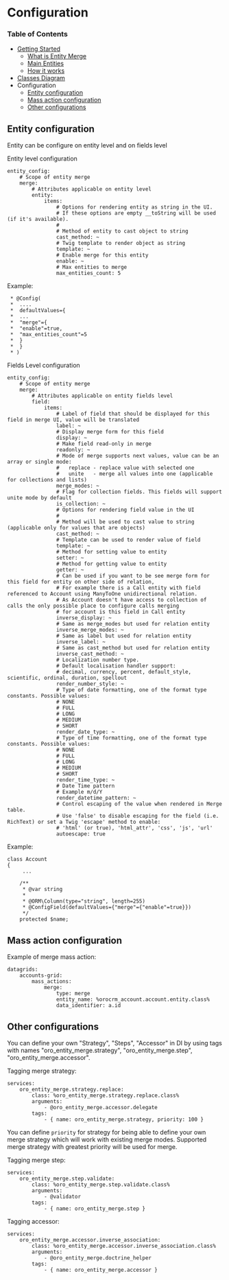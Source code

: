 # Configuration  #

### Table of Contents ###

- [Getting Started](./getting-started.md)
	- [What is Entity Merge](./getting-started.md#what-is-entity-merge "What is Entity Merge")
	- [Main Entities](./getting-started.md#main-entities)
	- [How it works](./getting-started.md#how-it-works)
- [Classes Diagram](./classes-diagram.md)
- Configuration
	- [Entity configuration](#entity-configuration)
	- [Mass action configuration](#mass-action-configuration)
	- [Other configurations](#other-configurations)

## Entity configuration ##

Entity can be configure on entity level and on fields level

Entity level configuration

```
entity_config:
    # Scope of entity merge
    merge:
        # Attributes applicable on entity level
        entity:
            items:
                # Options for rendering entity as string in the UI.
                # If these options are empty __toString will be used (if it's available).
                #
                # Method of entity to cast object to string
                cast_method: ~
                # Twig template to render object as string
                template: ~
                # Enable merge for this entity
                enable: ~
                # Max entities to merge
                max_entities_count: 5
```

Example:

     * @Config(
     *  ....
     *  defaultValues={
     *  ...
     *  "merge"={
     *  "enable"=true,
     *  "max_entities_count"=5
     *  }
     *  }
     * )

Fields Level configuration

```
entity_config:
    # Scope of entity merge
    merge:
        # Attributes applicable on entity fields level
        field:
            items:
                # Label of field that should be displayed for this field in merge UI, value will be translated
                label: ~
                # Display merge form for this field
                display: ~
                # Make field read-only in merge
                readonly: ~
                # Mode of merge supports next values, value can be an array or single mode:
                #   replace - replace value with selected one
                #   unite   - merge all values into one (applicable for collections and lists)
                merge_modes: ~
                # Flag for collection fields. This fields will support unite mode by default
                is_collection: ~
                # Options for rendering field value in the UI
                #
                # Method will be used to cast value to string (applicable only for values that are objects)
                cast_method: ~
                # Template can be used to render value of field
                template: ~
                # Method for setting value to entity
                setter: ~
                # Method for getting value to entity
                getter: ~
                # Can be used if you want to be see merge form for this field for entity on other side of relation,
                # For example there is a Call entity with field referenced to Account using ManyToOne unidirectional relation.
                # As Account doesn't have access to collection of calls the only possible place to configure calls merging
                # for account is this field in Call entity
                inverse_display: ~
                # Same as merge_modes but used for relation entity
                inverse_merge_modes: ~
                # Same as label but used for relation entity
                inverse_label: ~
                # Same as cast_method but used for relation entity
                inverse_cast_method: ~
                # Localization number type.
                # Default localisation handler support:
                # decimal, currency, percent, default_style, scientific, ordinal, duration, spellout
                render_number_style: ~
                # Type of date formatting, one of the format type constants. Possible values:
                # NONE
                # FULL
                # LONG
                # MEDIUM
                # SHORT
                render_date_type: ~
                # Type of time formatting, one of the format type constants. Possible values:
                # NONE
                # FULL
                # LONG
                # MEDIUM
                # SHORT
                render_time_type: ~
                # Date Time pattern
                # Example m/d/Y
                render_datetime_pattern: ~
                # Control escaping of the value when rendered in Merge table.
                # Use 'false' to disable escaping for the field (i.e. RichText) or set a Twig 'escape' method to enable:
                # 'html' (or true), 'html_attr', 'css', 'js', 'url'
                autoescape: true
```

Example:

```
class Account
{
     ...

    /**
     * @var string
     *
     * @ORM\Column(type="string", length=255)
     * @ConfigField(defaultValues={"merge"={"enable"=true}})
     */
    protected $name;
```


## Mass action configuration ##

Example of merge mass action:

```
datagrids:
    accounts-grid:
        mass_actions:
            merge:
                type: merge
                entity_name: %orocrm_account.account.entity.class%
                data_identifier: a.id
```


## Other configurations ##

You can define your own "Strategy", "Steps", "Accessor" in DI by using tags with names "oro_entity_merge.strategy",
"oro_entity_merge.step", "oro_entity_merge.accessor".

Tagging merge strategy:

```
services:
    oro_entity_merge.strategy.replace:
        class: %oro_entity_merge.strategy.replace.class%
        arguments:
            - @oro_entity_merge.accessor.delegate
        tags:
            - { name: oro_entity_merge.strategy, priority: 100 }
```
You can define `priority` for strategy for being able to define your own merge strategy which will work with existing merge modes.
Supported merge strategy with greatest priority will be used for merge.

Tagging merge step:

```
services:
    oro_entity_merge.step.validate:
        class: %oro_entity_merge.step.validate.class%
        arguments:
            - @validator
        tags:
            - { name: oro_entity_merge.step }
```

Tagging accessor:

```
services:
	oro_entity_merge.accessor.inverse_association:
        class: %oro_entity_merge.accessor.inverse_association.class%
        arguments:
            - @oro_entity_merge.doctrine_helper
        tags:
            - { name: oro_entity_merge.accessor }
```
